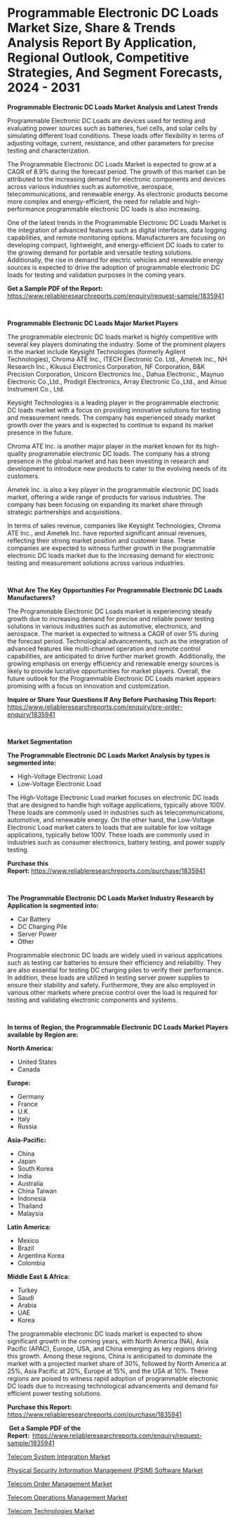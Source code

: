 <p><h1>Programmable Electronic DC Loads Market Size, Share & Trends Analysis Report By Application, Regional Outlook, Competitive Strategies, And Segment Forecasts, 2024 - 2031</h1></p><p><strong>Programmable Electronic DC Loads Market Analysis and Latest Trends</strong></p>
<p><p>Programmable Electronic DC Loads are devices used for testing and evaluating power sources such as batteries, fuel cells, and solar cells by simulating different load conditions. These loads offer flexibility in terms of adjusting voltage, current, resistance, and other parameters for precise testing and characterization.</p><p>The Programmable Electronic DC Loads Market is expected to grow at a CAGR of 8.9% during the forecast period. The growth of this market can be attributed to the increasing demand for electronic components and devices across various industries such as automotive, aerospace, telecommunications, and renewable energy. As electronic products become more complex and energy-efficient, the need for reliable and high-performance programmable electronic DC loads is also increasing.</p><p>One of the latest trends in the Programmable Electronic DC Loads Market is the integration of advanced features such as digital interfaces, data logging capabilities, and remote monitoring options. Manufacturers are focusing on developing compact, lightweight, and energy-efficient DC loads to cater to the growing demand for portable and versatile testing solutions. Additionally, the rise in demand for electric vehicles and renewable energy sources is expected to drive the adoption of programmable electronic DC loads for testing and validation purposes in the coming years.</p></p>
<p><strong>Get a Sample PDF of the Report:&nbsp;</strong> <a href="https://www.reliableresearchreports.com/enquiry/request-sample/1835941">https://www.reliableresearchreports.com/enquiry/request-sample/1835941</a></p>
<p>&nbsp;</p>
<p><strong>Programmable Electronic DC Loads Major Market Players</strong></p>
<p><p>The programmable electronic DC loads market is highly competitive with several key players dominating the industry. Some of the prominent players in the market include Keysight Technologies (formerly Agilent Technologies), Chroma ATE Inc., ITECH Electronic Co. Ltd., Ametek Inc., NH Research Inc., Kikusui Electronics Corporation, NF Corporation, B&K Precision Corporation, Unicorn Electronics Inc., Dahua Electronic., Maynuo Electronic Co.,Ltd., Prodigit Electronics, Array Electronic Co.,Ltd., and Ainuo Instrument Co., Ltd.</p><p>Keysight Technologies is a leading player in the programmable electronic DC loads market with a focus on providing innovative solutions for testing and measurement needs. The company has experienced steady market growth over the years and is expected to continue to expand its market presence in the future.</p><p>Chroma ATE Inc. is another major player in the market known for its high-quality programmable electronic DC loads. The company has a strong presence in the global market and has been investing in research and development to introduce new products to cater to the evolving needs of its customers.</p><p>Ametek Inc. is also a key player in the programmable electronic DC loads market, offering a wide range of products for various industries. The company has been focusing on expanding its market share through strategic partnerships and acquisitions.</p><p>In terms of sales revenue, companies like Keysight Technologies, Chroma ATE Inc., and Ametek Inc. have reported significant annual revenues, reflecting their strong market position and customer base. These companies are expected to witness further growth in the programmable electronic DC loads market due to the increasing demand for electronic testing and measurement solutions across various industries.</p></p>
<p>&nbsp;</p>
<p><strong>What Are The Key Opportunities For Programmable Electronic DC Loads Manufacturers?</strong></p>
<p><p>The Programmable Electronic DC Loads market is experiencing steady growth due to increasing demand for precise and reliable power testing solutions in various industries such as automotive, electronics, and aerospace. The market is expected to witness a CAGR of over 5% during the forecast period. Technological advancements, such as the integration of advanced features like multi-channel operation and remote control capabilities, are anticipated to drive further market growth. Additionally, the growing emphasis on energy efficiency and renewable energy sources is likely to provide lucrative opportunities for market players. Overall, the future outlook for the Programmable Electronic DC Loads market appears promising with a focus on innovation and customization.</p></p>
<p><strong>Inquire or Share Your Questions If Any Before Purchasing This Report:</strong> <a href="https://www.reliableresearchreports.com/enquiry/pre-order-enquiry/1835941">https://www.reliableresearchreports.com/enquiry/pre-order-enquiry/1835941</a></p>
<p>&nbsp;</p>
<p><strong>Market Segmentation</strong></p>
<p><strong>The Programmable Electronic DC Loads Market Analysis by types is segmented into:</strong></p>
<p><ul><li>High-Voltage Electronic Load</li><li>Low-Voltage Electronic Load</li></ul></p>
<p><p>The High-Voltage Electronic Load market focuses on electronic DC loads that are designed to handle high voltage applications, typically above 100V. These loads are commonly used in industries such as telecommunications, automotive, and renewable energy. On the other hand, the Low-Voltage Electronic Load market caters to loads that are suitable for low voltage applications, typically below 100V. These loads are commonly used in industries such as consumer electronics, battery testing, and power supply testing.</p></p>
<p><strong>Purchase this Report:&nbsp;</strong><a href="https://www.reliableresearchreports.com/purchase/1835941">https://www.reliableresearchreports.com/purchase/1835941</a></p>
<p>&nbsp;</p>
<p><strong>The Programmable Electronic DC Loads Market Industry Research by Application is segmented into:</strong></p>
<p><ul><li>Car Battery</li><li>DC Charging Pile</li><li>Server Power</li><li>Other</li></ul></p>
<p><p>Programmable electronic DC loads are widely used in various applications such as testing car batteries to ensure their efficiency and reliability. They are also essential for testing DC charging piles to verify their performance. In addition, these loads are utilized in testing server power supplies to ensure their stability and safety. Furthermore, they are also employed in various other markets where precise control over the load is required for testing and validating electronic components and systems.</p></p>
<p>&nbsp;</p>
<p><strong>In terms of Region, the Programmable Electronic DC Loads Market Players available by Region are:</strong></p>
<p>
    <p> <strong> North America: </strong>
        <ul>
            <li>United States</li>
            <li>Canada</li>
        </ul>
        </p> 
    <p> <strong> Europe: </strong>
        <ul>
            <li>Germany</li>
            <li>France</li>
            <li>U.K.</li>
            <li>Italy</li>
            <li>Russia</li>
        </ul>
        </p> 
    <p> <strong> Asia-Pacific: </strong>
        <ul>
            <li>China</li>
            <li>Japan</li>
            <li>South Korea</li>
            <li>India</li>
            <li>Australia</li>
            <li>China Taiwan</li>
            <li>Indonesia</li>
            <li>Thailand</li>
            <li>Malaysia</li>
        </ul>
        </p> 
    <p> <strong> Latin America: </strong>
        <ul>
            <li>Mexico</li>
            <li>Brazil</li>
            <li>Argentina Korea</li>
            <li>Colombia</li>
        </ul>
        </p> 
    <p> <strong> Middle East & Africa: </strong>
        <ul>
            <li>Turkey</li>
            <li>Saudi</li>
            <li>Arabia</li>
            <li>UAE</li>
            <li>Korea</li>
        </ul>
    </p>
    </p>
<p><p>The programmable electronic DC loads market is expected to show significant growth in the coming years, with North America (NA), Asia Pacific (APAC), Europe, USA, and China emerging as key regions driving this growth. Among these regions, China is anticipated to dominate the market with a projected market share of 30%, followed by North America at 25%, Asia Pacific at 20%, Europe at 15%, and the USA at 10%. These regions are poised to witness rapid adoption of programmable electronic DC loads due to increasing technological advancements and demand for efficient power testing solutions.</p></p>
<p><strong>Purchase this Report: </strong><a href="https://www.reliableresearchreports.com/purchase/1835941">https://www.reliableresearchreports.com/purchase/1835941</a></p>
<p>&nbsp;<strong>Get a Sample PDF of the Report:&nbsp;&nbsp;</strong><a href="https://www.reliableresearchreports.com/enquiry/request-sample/1835941">https://www.reliableresearchreports.com/enquiry/request-sample/1835941</a></p>
<p><strong></strong></p>
<p><p><a href="https://medium.com/@juanitalang2023/telecom-system-integration-market-insights-into-market-cagr-market-trends-and-growth-strategies-04bd3d5305c3">Telecom System Integration Market</a></p><p><a href="https://github.com/biheemgalvinlouises6hokrh3h/Market-Research-Report-List-1/blob/main/physical-security-information-management-psim-software-market.md">Physical Security Information Management (PSIM) Software Market</a></p><p><a href="https://medium.com/@juanitalang2023/telecom-order-management-market-share-evolution-and-market-growth-trends-2024-2031-e6e4e11a9c28">Telecom Order Management Market</a></p><p><a href="https://medium.com/@juanitalang2023/telecom-operations-management-market-insights-into-market-cagr-market-trends-and-growth-caa98ad06857">Telecom Operations Management Market</a></p><p><a href="https://medium.com/@juanitalang2023/telecom-technologies-market-trends-and-market-analysis-forecasted-for-period-2024-2031-bbacf7e247fe">Telecom Technologies Market</a></p></p>